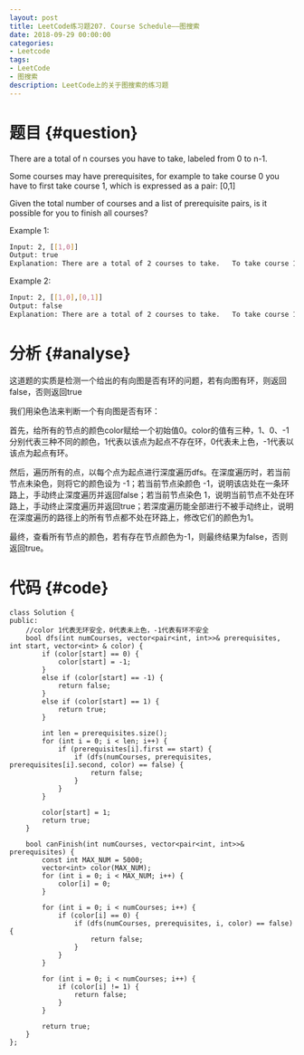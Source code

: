 ```yaml
---
layout: post
title: LeetCode练习题207. Course Schedule——图搜索
date: 2018-09-29 00:00:00
categories: 
- Leetcode
tags: 
- LeetCode
- 图搜索
description: LeetCode上的关于图搜索的练习题
---
```



# 题目  {#question}
There are a total of n courses you have to take, labeled from 0 to n-1.

Some courses may have prerequisites, for example to take course 0 you have to first take course 1, which is expressed as a pair: [0,1]

Given the total number of courses and a list of prerequisite pairs, is it possible for you to finish all courses?

Example 1:

```bash
Input: 2, [[1,0]]
Output: true
Explanation: There are a total of 2 courses to take.   To take course 1 you should have finished course 0. So it is possible.
```

Example 2:

```bash
Input: 2, [[1,0],[0,1]]
Output: false
Explanation: There are a total of 2 courses to take.   To take course 1 you should have finished course 0, and to take course 0 you should   also have finished course 1. So it is impossible.
```


# 分析  {#analyse}
这道题的实质是检测一个给出的有向图是否有环的问题，若有向图有环，则返回false，否则返回true

我们用染色法来判断一个有向图是否有环：

首先，给所有的节点的颜色color赋给一个初始值0。color的值有三种，1、0、-1分别代表三种不同的颜色，1代表以该点为起点不存在环，0代表未上色，-1代表以该点为起点有环。

然后，遍历所有的点，以每个点为起点进行深度遍历dfs。在深度遍历时，若当前节点未染色，则将它的颜色设为 -1；若当前节点染颜色 -1，说明该店处在一条环路上，手动终止深度遍历并返回false；若当前节点染色 1，说明当前节点不处在环路上，手动终止深度遍历并返回true；若深度遍历能全部进行不被手动终止，说明在深度遍历的路径上的所有节点都不处在环路上，修改它们的颜色为1。

最终，查看所有节点的颜色，若有存在节点颜色为-1，则最终结果为false，否则返回true。


# 代码  {#code}
```
class Solution {
public:
    //color 1代表无环安全，0代表未上色，-1代表有环不安全
    bool dfs(int numCourses, vector<pair<int, int>>& prerequisites, int start, vector<int> & color) {
        if (color[start] == 0) {
            color[start] = -1;
        }
        else if (color[start] == -1) {
            return false;
        }
        else if (color[start] == 1) {
            return true;
        }

        int len = prerequisites.size();
        for (int i = 0; i < len; i++) {
            if (prerequisites[i].first == start) {
                if (dfs(numCourses, prerequisites, prerequisites[i].second, color) == false) {
                    return false;
                }
            }
        }

        color[start] = 1;
        return true;
    }

    bool canFinish(int numCourses, vector<pair<int, int>>& prerequisites) {
        const int MAX_NUM = 5000;
        vector<int> color(MAX_NUM);
        for (int i = 0; i < MAX_NUM; i++) {
            color[i] = 0;
        }

        for (int i = 0; i < numCourses; i++) {
            if (color[i] == 0) {
                if (dfs(numCourses, prerequisites, i, color) == false) {
                    return false;
                }
            }
        }

        for (int i = 0; i < numCourses; i++) {
            if (color[i] != 1) {
                return false;
            }
        }

        return true;
    }
};
```